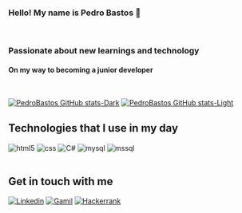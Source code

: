 
### Hello! My name is Pedro Bastos 👋
<br>

### Passionate about new learnings and technology
#### On my way to becoming a junior developer
<br>

[![PedroBastos GitHub stats-Dark](https://github-readme-stats.vercel.app/api?username=perdobastos&show_icons=true&theme=dark#gh-dark-mode-only)](https://github.com/perdobastos/github-readme-stats#gh-dark-mode-only)
[![PedroBastos GitHub stats-Light](https://github-readme-stats.vercel.app/api?username=perdobastos&show_icons=true&theme=default#gh-light-mode-only)](https://github.com/perdobastos/github-readme-stats#gh-light-mode-only)

## Technologies that I use in my day
<div>
    <img alt="html5" align="center" src="https://img.shields.io/badge/HTML5-E34F26?style=for-the-badge&logo=html5&logoColor=white">
    <img alt="css" align="center" src="https://img.shields.io/badge/CSS3-1572B6?style=for-the-badge&logo=css3&logoColor=white">
    <img alt="C#" align="center" src="https://img.shields.io/badge/C%23-239120?style=for-the-badge&logo=c-sharp&logoColor=white">
    <img alt="mysql" align="center" src="https://img.shields.io/badge/MySQL-005C84?style=for-the-badge&logo=mysql&logoColor=white">
    <img alt="mssql" align="center" src="https://img.shields.io/badge/Microsoft%20SQL%20Server-CC2927?style=for-the-badge&logo=microsoft%20sql%20server&logoColor=white">
</div>
<br>

## Get in touch with me

[![Linkedin](https://img.shields.io/badge/LinkedIn-0077B5?style=for-the-badge&logo=linkedin&logoColor=white)](https://www.linkedin.com/in/pedro-bastos-2209ab173/)
[![Gamil](https://img.shields.io/badge/Gmail-D14836?style=for-the-badge&logo=gmail&logoColor=white)](mailto:pedro.miguel.ameixa.bastos@gmail.com)
[![Hackerrank](https://img.shields.io/badge/-Hackerrank-2EC866?style=for-the-badge&logo=HackerRank&logoColor=white)](https://www.hackerrank.com/profile/pedro_miguel_am1)
